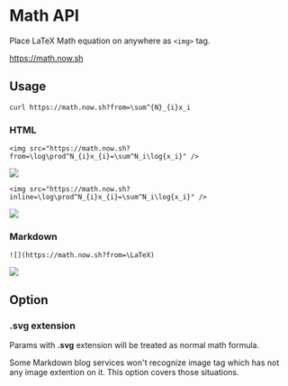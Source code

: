 # Math API

Place LaTeX Math equation on anywhere as `<img>` tag.

https://math.now.sh

## Usage

```
curl https://math.now.sh?from=\sum^{N}_{i}x_i
```

### HTML

```
<img src="https://math.now.sh?from=\log\prod^N_{i}x_{i}=\sum^N_i\log{x_i}" />
```

<img src="https://math.now.sh?from=\log\prod^N_{i}x_{i}=\sum^N_i\log{x_i}" />

```
<img src="https://math.now.sh?inline=\log\prod^N_{i}x_{i}=\sum^N_i\log{x_i}" />
```

<img src="https://math.now.sh?inline=\log\prod^N_{i}x_i=\sum^N_i\log{x_i}" />
    
### Markdown

```
![](https://math.now.sh?from=\LaTeX)
```

![](https://math.now.sh?from=\LaTeX)

## Option

### **.svg** extension

Params with **.svg** extension will be treated as normal math formula.

Some Markdown blog services won't recognize image tag which has not any image extention on it. This option covers those situations.
